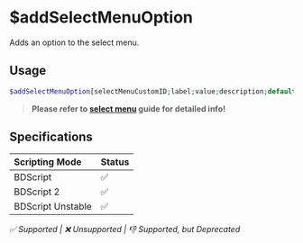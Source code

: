 # $addSelectMenuOption
Adds an option to the select menu.

## Usage
```php
$addSelectMenuOption[selectMenuCustomID;label;value;description;default (yes/no);emoji (canBeLeftEmpty);messageID (optional)]
```

> **Please refer to [select menu](/src/guides/selectmenu.md) guide for detailed info!**

## Specifications
| Scripting Mode | Status
| :---- | :---- |
| BDScript | ✅ |
| BDScript 2 | ✅ |
| BDScript Unstable | ✅ |

*✅ Supported | ❌ Unsupported | 👎 Supported, but Deprecated*